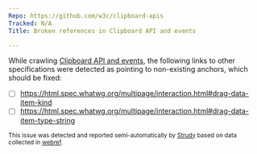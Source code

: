 ```yaml
---
Repo: https://github.com/w3c/clipboard-apis
Tracked: N/A
Title: Broken references in Clipboard API and events

---
```


While crawling [Clipboard API and events](https://w3c.github.io/clipboard-apis/), the following links to other specifications were detected as pointing to non-existing anchors, which should be fixed:
* [ ] https://html.spec.whatwg.org/multipage/interaction.html#drag-data-item-kind
* [ ] https://html.spec.whatwg.org/multipage/interaction.html#drag-data-item-type-string

<sub>This issue was detected and reported semi-automatically by [Strudy](https://github.com/w3c/strudy/) based on data collected in [webref](https://github.com/w3c/webref/).</sub>
